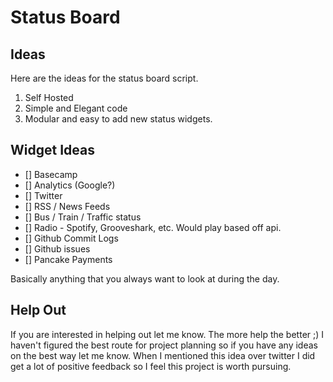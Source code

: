 # Status Board

## Ideas

Here are the ideas for the status board script.

1. Self Hosted
2. Simple and Elegant code
3. Modular and easy to add new status widgets.

## Widget Ideas

* [] Basecamp
* [] Analytics (Google?)
* [] Twitter
* [] RSS / News Feeds
* [] Bus / Train / Traffic status
* [] Radio - Spotify, Grooveshark, etc. Would play based off api.
* [] Github Commit Logs
* [] Github issues
* [] Pancake Payments

Basically anything that you always want to look at during the day.

## Help Out

If you are interested in helping out let me know. The more help the better ;) I haven't figured the best route for
project planning so if you have any ideas on the best way let me know. When I mentioned this idea over twitter I did
get a lot of positive feedback so I feel this project is worth pursuing.